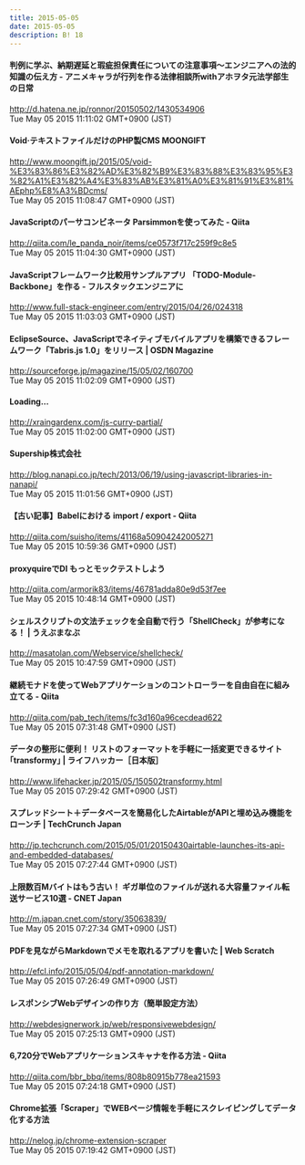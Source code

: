 ```yaml
---
title: 2015-05-05
date: 2015-05-05
description: B! 18
---
```


#### 判例に学ぶ、納期遅延と瑕疵担保責任についての注意事項〜エンジニアへの法的知識の伝え方 - アニメキャラが行列を作る法律相談所withアホヲタ元法学部生の日常
http://d.hatena.ne.jp/ronnor/20150502/1430534906<br>
Tue May 05 2015 11:11:02 GMT+0900 (JST)<br>


#### Void·テキストファイルだけのPHP製CMS MOONGIFT
http://www.moongift.jp/2015/05/void-%E3%83%86%E3%82%AD%E3%82%B9%E3%83%88%E3%83%95%E3%82%A1%E3%82%A4%E3%83%AB%E3%81%A0%E3%81%91%E3%81%AEphp%E8%A3%BDcms/<br>
Tue May 05 2015 11:08:47 GMT+0900 (JST)<br>


#### JavaScriptのパーサコンビネータ Parsimmonを使ってみた - Qiita
http://qiita.com/le_panda_noir/items/ce0573f717c259f9c8e5<br>
Tue May 05 2015 11:04:30 GMT+0900 (JST)<br>


####  JavaScriptフレームワーク比較用サンプルアプリ 「TODO-Module-Backbone」を作る - フルスタックエンジニアに
http://www.full-stack-engineer.com/entry/2015/04/26/024318<br>
Tue May 05 2015 11:03:03 GMT+0900 (JST)<br>


#### EclipseSource、JavaScriptでネイティブモバイルアプリを構築できるフレームワーク「Tabris.js 1.0」をリリース | OSDN Magazine
http://sourceforge.jp/magazine/15/05/02/160700<br>
Tue May 05 2015 11:02:09 GMT+0900 (JST)<br>


#### Loading...
http://xraingardenx.com/js-curry-partial/<br>
Tue May 05 2015 11:02:00 GMT+0900 (JST)<br>


#### Supership株式会社
http://blog.nanapi.co.jp/tech/2013/06/19/using-javascript-libraries-in-nanapi/<br>
Tue May 05 2015 11:01:56 GMT+0900 (JST)<br>


#### 【古い記事】Babelにおける import / export  - Qiita
http://qiita.com/suisho/items/41168a50904242005271<br>
Tue May 05 2015 10:59:36 GMT+0900 (JST)<br>


#### proxyquireでDI もっとモックテストしよう
http://qiita.com/armorik83/items/46781adda80e9d53f7ee<br>
Tue May 05 2015 10:48:14 GMT+0900 (JST)<br>


#### シェルスクリプトの文法チェックを全自動で行う「ShellCheck」が参考になる！ | うえぶまなぶ
http://masatolan.com/Webservice/shellcheck/<br>
Tue May 05 2015 10:47:59 GMT+0900 (JST)<br>


#### 継続モナドを使ってWebアプリケーションのコントローラーを自由自在に組み立てる - Qiita
http://qiita.com/pab_tech/items/fc3d160a96cecdead622<br>
Tue May 05 2015 07:31:48 GMT+0900 (JST)<br>


#### データの整形に便利！ リストのフォーマットを手軽に一括変更できるサイト｢transformy｣ | ライフハッカー［日本版］
http://www.lifehacker.jp/2015/05/150502transformy.html<br>
Tue May 05 2015 07:29:42 GMT+0900 (JST)<br>


#### スプレッドシート＋データベースを簡易化したAirtableがAPIと埋め込み機能をローンチ  |  TechCrunch Japan
http://jp.techcrunch.com/2015/05/01/20150430airtable-launches-its-api-and-embedded-databases/<br>
Tue May 05 2015 07:27:44 GMT+0900 (JST)<br>


#### 上限数百Mバイトはもう古い！ ギガ単位のファイルが送れる大容量ファイル転送サービス10選 - CNET Japan
http://m.japan.cnet.com/story/35063839/<br>
Tue May 05 2015 07:27:34 GMT+0900 (JST)<br>


####                 PDFを見ながらMarkdownでメモを取れるアプリを書いた | Web Scratch            
http://efcl.info/2015/05/04/pdf-annotation-markdown/<br>
Tue May 05 2015 07:26:49 GMT+0900 (JST)<br>


####   レスポンシブWebデザインの作り方（簡単設定方法）
http://webdesignerwork.jp/web/responsivewebdesign/<br>
Tue May 05 2015 07:25:13 GMT+0900 (JST)<br>


#### 6,720分でWebアプリケーションスキャナを作る方法 - Qiita
http://qiita.com/bbr_bbq/items/808b80915b778ea21593<br>
Tue May 05 2015 07:24:18 GMT+0900 (JST)<br>


#### Chrome拡張「Scraper」でWEBページ情報を手軽にスクレイピングしてデータ化する方法
http://nelog.jp/chrome-extension-scraper<br>
Tue May 05 2015 07:19:42 GMT+0900 (JST)<br>


